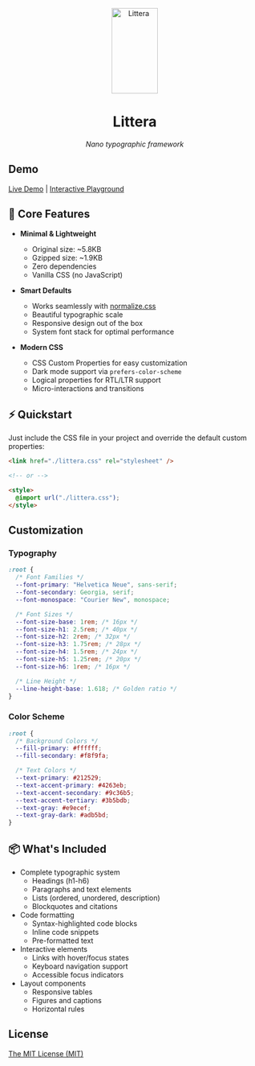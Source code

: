 <p align="center">
  <img src="./logo.svg" width="92" height="170" alt="Littera" />
</p>

<h1 align="center">
  Littera
</h1>

<p align="center">
  <em>Nano typographic framework</em>
</p>

## Demo

[Live Demo](http://zoxon.github.io/littera/) | [Interactive Playground](#)

## 🚀 Core Features

- **Minimal & Lightweight**
  - Original size: ~5.8KB
  - Gzipped size: ~1.9KB
  - Zero dependencies
  - Vanilla CSS (no JavaScript)

- **Smart Defaults**
  - Works seamlessly with [normalize.css](https://github.com/necolas/normalize.css)
  - Beautiful typographic scale
  - Responsive design out of the box
  - System font stack for optimal performance

- **Modern CSS**
  - CSS Custom Properties for easy customization
  - Dark mode support via `prefers-color-scheme`
  - Logical properties for RTL/LTR support
  - Micro-interactions and transitions

## ⚡ Quickstart

Just include the CSS file in your project and override the default custom properties:

```html
<link href="./littera.css" rel="stylesheet" />

<!-- or -->

<style>
  @import url("./littera.css");
</style>
```

## Customization

### Typography

```css
:root {
  /* Font Families */
  --font-primary: "Helvetica Neue", sans-serif;
  --font-secondary: Georgia, serif;
  --font-monospace: "Courier New", monospace;

  /* Font Sizes */
  --font-size-base: 1rem; /* 16px */
  --font-size-h1: 2.5rem; /* 40px */
  --font-size-h2: 2rem; /* 32px */
  --font-size-h3: 1.75rem; /* 28px */
  --font-size-h4: 1.5rem; /* 24px */
  --font-size-h5: 1.25rem; /* 20px */
  --font-size-h6: 1rem; /* 16px */

  /* Line Height */
  --line-height-base: 1.618; /* Golden ratio */
}
```

### Color Scheme

```css
:root {
  /* Background Colors */
  --fill-primary: #ffffff;
  --fill-secondary: #f8f9fa;

  /* Text Colors */
  --text-primary: #212529;
  --text-accent-primary: #4263eb;
  --text-accent-secondary: #9c36b5;
  --text-accent-tertiary: #3b5bdb;
  --text-gray: #e9ecef;
  --text-gray-dark: #adb5bd;
}
```

## 📦 What's Included

- Complete typographic system
  - Headings (h1-h6)
  - Paragraphs and text elements
  - Lists (ordered, unordered, description)
  - Blockquotes and citations
- Code formatting
  - Syntax-highlighted code blocks
  - Inline code snippets
  - Pre-formatted text
- Interactive elements
  - Links with hover/focus states
  - Keyboard navigation support
  - Accessible focus indicators
- Layout components
  - Responsive tables
  - Figures and captions
  - Horizontal rules

## License

[The MIT License (MIT)](LICENSE)
